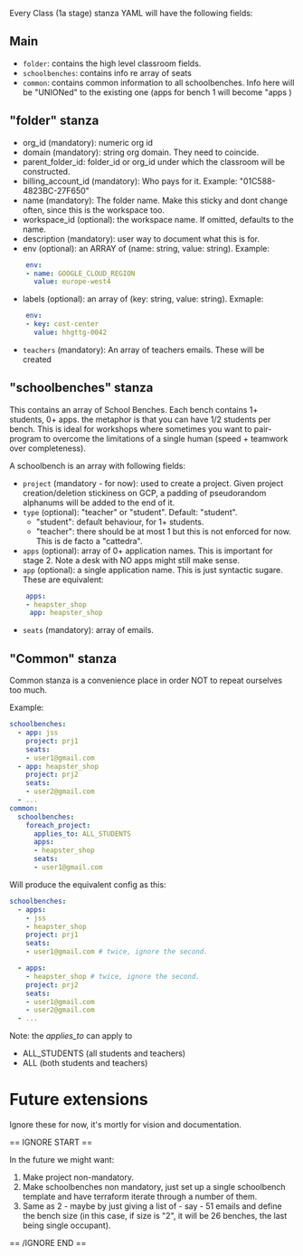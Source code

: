Every Class (1a stage) stanza YAML will have the following fields:

## Main

* `folder`: contains the high level classroom fields.
* `schoolbenches`: contains info re array of seats
* `common`: contains common information to all schoolbenches. Info here will be "UNIONed" to the existing one (apps for bench 1 will become "apps )

## "folder" stanza

* org_id (mandatory): numeric org id
* domain (mandatory): string org domain. They need to coincide.
* parent_folder_id: folder_id or org_id under which the classroom will be constructed.
*  billing_account_id  (mandatory): Who pays for it. Example: "01C588-4823BC-27F650"
*  name (mandatory): The folder name. Make this sticky and dont change often, since this is the workspace too.
*  workspace_id (optional): the workspace name. If omitted, defaults to the name.
*  description (mandatory): user way to document what this is for.
*  env (optional): an ARRAY of (name: string, value: string). Example:
```yaml
    env:
    - name: GOOGLE_CLOUD_REGION
      value: europe-west4
```
* labels (optional): an array of  (key: string, value: string). Exmaple:
```yaml
    env:
    - key: cost-center
      value: hhgttg-0042
```
* `teachers` (mandatory): An array of teachers emails. These will be created

## "schoolbenches" stanza

This contains an array of School Benches. Each bench contains 1+ students, 0+ apps. the metaphor is that you can have 1/2 students per bench. This is ideal for workshops where sometimes you want to pair-program to overcome the limitations of a single human (speed + teamwork over completeness).

A schoolbench is an array with following fields:
*  `project` (mandatory - for now): used to create a project. Given project creation/deletion stickiness on GCP, a padding of pseudorandom alphanums will be added to the end of it.
* `type` (optional): "teacher" or "student". Default: "student".
  * "student": default behaviour, for 1+ students.
  * "teacher": there should be at most 1 but this is not enforced for now. This is de facto a "cattedra".
* `apps` (optional): array of 0+ application names. This is important for stage 2. Note a desk with NO apps might still make sense.
* `app` (optional): a single application name. This is just syntactic sugare. These are equivalent:
```yaml
    apps:
    - heapster_shop
     app: heapster_shop
```
* `seats` (mandatory): array of emails.

## "Common" stanza

Common stanza is a convenience place in order NOT to repeat ourselves too much.

Example:

```yaml
schoolbenches:
  - app: jss
    project: prj1
    seats:
    - user1@gmail.com
  - app: heapster_shop
    project: prj2
    seats:
    - user2@gmail.com
  - ...
common:
  schoolbenches:
    foreach_project:
      applies_to: ALL_STUDENTS
      apps:
      - heapster_shop
      seats:
      - user1@gmail.com
```

Will produce the equivalent config as this:


```yaml
schoolbenches:
  - apps:
    - jss
    - heapster_shop
    project: prj1
    seats:
    - user1@gmail.com # twice, ignore the second.

  - apps:
    - heapster_shop # twice, ignore the second.
    project: prj2
    seats:
    - user1@gmail.com
    - user2@gmail.com
  - ...
```

Note: the *applies_to* can apply to
* ALL_STUDENTS (all students and teachers)
* ALL (both students and teachers)



# Future extensions

Ignore these for now, it's mortly for vision and documentation.

== IGNORE START ==

In the future we might want:

1. Make project non-mandatory.
2. Make schoolbenches non mandatory, just set up a single schoolbench template and have terraform iterate through a number of them.
3. Same as 2 - maybe by just giving a list of - say - 51 emails and define the bench size (in this case, if size is "2", it will be 26 benches, the last being single occupant).

== /IGNORE END ==
